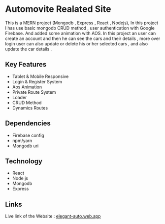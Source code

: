 
# Automovite Realated Site

This is a MERN project (Mongodb , Express , React , Nodejs), In  this project  I has use basic mongodb CRUD method , user authentication with Google Firebase. And added some animation with AOS. In this project an user can create an account and then he can see the cars and their details , more over login user can also update or delete his or her selected cars , and also update the car details . 


## Key Features

 - Tablet & Mobile Responsive
 - Login & Register System 
 - Aos Animation
 - Private Route System
 - Loader
 - CRUD Method
 - Dynamics Routes
 
## Dependencies
- Firebase config 
- npm/yarn
- Mongodb uri 
## Technology 
- React
- Node js
- Mongodb
- Express
## Links

Live link of the Website :  [elegant-auto.web.app](https://elegant-auto.web.app/)



